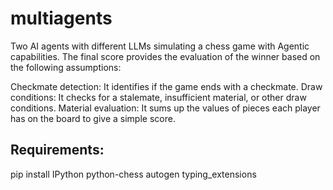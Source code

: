 # multiagents

Two AI agents with different LLMs simulating a chess game with Agentic capabilities.
The final score provides the evaluation of the winner based on the following assumptions:

Checkmate detection: It identifies if the game ends with a checkmate.
Draw conditions: It checks for a stalemate, insufficient material, or other draw conditions.
Material evaluation: It sums up the values of pieces each player has on the board to give a simple score.

## Requirements:
pip install IPython python-chess autogen typing_extensions

